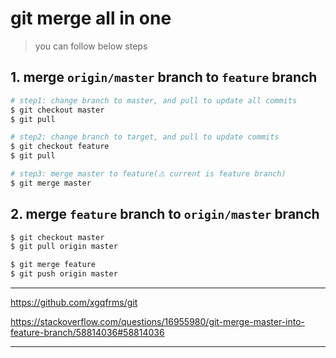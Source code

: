 # git merge all in one

> you can follow below steps

## 1. merge `origin/master` branch to `feature` branch

```sh
# step1: change branch to master, and pull to update all commits
$ git checkout master
$ git pull

# step2: change branch to target, and pull to update commits
$ git checkout feature
$ git pull

# step3: merge master to feature(⚠️ current is feature branch)
$ git merge master
```

## 2. merge `feature` branch to `origin/master` branch

```sh
$ git checkout master
$ git pull origin master

$ git merge feature
$ git push origin master

```

***

https://github.com/xgqfrms/git

https://stackoverflow.com/questions/16955980/git-merge-master-into-feature-branch/58814036#58814036

***



